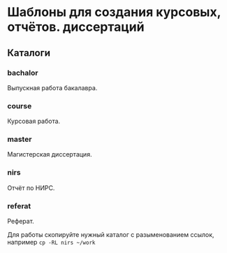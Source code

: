 # Шаблоны для создания курсовых, отчётов. диссертаций #

## Каталоги ##
### bachalor ###
Выпускная работа бакалавра.

### course ###
Курсовая работа.

### master ###
Магистерская диссертация.

### nirs ###
Отчёт по НИРС.

### referat ###
Реферат.

Для работы скопируйте нужный каталог с разыменованием ссылок, например
`cp -RL nirs ~/work`


